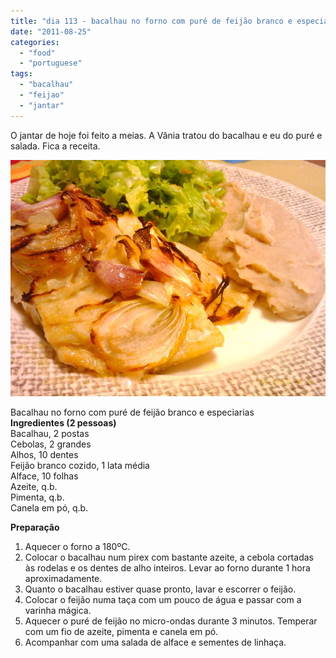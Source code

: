 ```yaml
---
title: "dia 113 - bacalhau no forno com puré de feijão branco e especiarias"
date: "2011-08-25"
categories: 
  - "food"
  - "portuguese"
tags: 
  - "bacalhau"
  - "feijao"
  - "jantar"
---
```


O jantar de hoje foi feito a meias. A Vânia tratou do bacalhau e eu do puré e salada. Fica a receita.  
  

[![](images/IMAG0438.jpg)](http://2.bp.blogspot.com/-PmvwVzzQhFc/Tla1yIFoJAI/AAAAAAAAEV4/YWRcwIzDKEM/s1600/IMAG0438.jpg)

  
  
Bacalhau no forno com puré de feijão branco e especiarias  
**Ingredientes (2 pessoas)**  
Bacalhau, 2 postas  
Cebolas, 2 grandes  
Alhos, 10 dentes  
Feijão branco cozido, 1 lata média  
Alface, 10 folhas  
Azeite, q.b.  
Pimenta, q.b.  
Canela em pó, q.b.  
  
**Preparação**  

1. Aquecer o forno a 180ºC.
2. Colocar o bacalhau num pirex com bastante azeite, a cebola cortadas às rodelas e os dentes de alho inteiros. Levar ao forno durante 1 hora aproximadamente.
3. Quanto o bacalhau estiver quase pronto, lavar e escorrer o feijão. 
4. Colocar o feijão numa taça com um pouco de água e passar com a varinha mágica.
5. Aquecer o puré de feijão no micro-ondas durante 3 minutos. Temperar com um fio de azeite, pimenta e canela em pó.
6. Acompanhar com uma salada de alface e sementes de linhaça.
